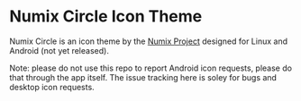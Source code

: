 Numix Circle Icon Theme
==============
Numix Circle is an icon theme by the [Numix Project](http://numixproject.org/) designed for Linux and Android (not yet released).

Note: please do not use this repo to report Android icon requests, please do that through the app itself. The issue tracking here is soley for bugs and desktop icon requests.